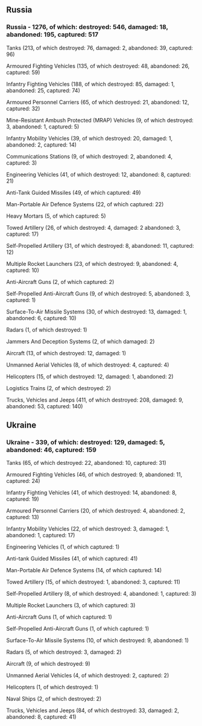 
 
 ## Russia
 
 ### Russia - 1276, of which: destroyed: 546, damaged: 18, abandoned: 195, captured: 517

 

 

 Tanks (213, of which destroyed: 76, damaged: 2, abandoned: 39, captured: 96)

 Armoured Fighting Vehicles (135, of which destroyed: 48, abandoned: 26, captured: 59)

 Infantry Fighting Vehicles (188, of which destroyed: 85, damaged: 1, abandoned: 25, captured: 74)

 Armoured Personnel Carriers (65, of which destroyed: 21, abandoned: 12, captured: 32)

 Mine-Resistant Ambush Protected (MRAP) Vehicles (9, of which destroyed: 3, abandoned: 1, captured: 5)

 Infantry Mobility Vehicles (39, of which destroyed: 20, damaged: 1, abandoned: 2, captured: 14)

 Communications Stations (9, of which destroyed: 2, abandoned: 4, captured: 3)

 Engineering Vehicles (41, of which destroyed: 12, abandoned: 8, captured: 21)

 Anti-Tank Guided Missiles (49, of which captured: 49)

 Man-Portable Air Defence Systems (22, of which captured: 22)

 Heavy Mortars (5, of which captured: 5)

 Towed Artillery (26, of which destroyed: 4, damaged: 2 abandoned: 3, captured: 17)

 Self-Propelled Artillery (31, of which destroyed: 8, abandoned: 11, captured: 12)

 Multiple Rocket Launchers (23, of which destroyed: 9, abandoned: 4, captured: 10)

 Anti-Aircraft Guns (2, of which captured: 2)

 Self-Propelled Anti-Aircraft Guns (9, of which destroyed: 5, abandoned: 3, captured: 1)

 Surface-To-Air Missile Systems (30, of which destroyed: 13, damaged: 1, abandoned: 6, captured: 10)

 Radars (1, of which destroyed: 1)

 Jammers And Deception Systems (2, of which damaged: 2)

 Aircraft (13, of which destroyed: 12, damaged: 1)

 Unmanned Aerial Vehicles (8, of which destroyed: 4, captured: 4)

 Helicopters (15, of which destroyed: 12, damaged: 1, abandoned: 2)

 Logistics Trains (2, of which destroyed: 2)

 Trucks, Vehicles and Jeeps (411, of which destroyed: 208, damaged: 9, abandoned: 53, captured: 140)

 
 
 ## Ukraine
 
 ### Ukraine - 339, of which: destroyed: 129, damaged: 5, abandoned: 46, captured: 159

 

 

 Tanks (65, of which destroyed: 22, abandoned: 10, captured: 31)

 Armoured Fighting Vehicles (46, of which destroyed: 9, abandoned: 11, captured: 24)

 Infantry Fighting Vehicles (41, of which destroyed: 14, abandoned: 8, captured: 19)

 Armoured Personnel Carriers (20, of which destroyed: 4, abandoned: 2, captured: 13)

 Infantry Mobility Vehicles (22, of which destroyed: 3, damaged: 1, abandoned: 1, captured: 17)

 Engineering Vehicles (1, of which captured: 1)

 Anti-tank Guided Missiles (41, of which captured: 41)

 Man-Portable Air Defence Systems (14, of which captured: 14)

 Towed Artillery (15, of which destroyed: 1, abandoned: 3, captured: 11)

 Self-Propelled Artillery (8, of which destroyed: 4, abandoned: 1, captured: 3)

 Multiple Rocket Launchers (3, of which captured: 3)

 Anti-Aircraft Guns (1, of which captured: 1)

 Self-Propelled Anti-Aircraft Guns (1, of which captured: 1)

 Surface-To-Air Missile Systems (10, of which destroyed: 9, abandoned: 1)

 

 

 Radars (5, of which destroyed: 3, damaged: 2)

 Aircraft (9, of which destroyed: 9)

 Unmanned Aerial Vehicles (4, of which destroyed: 2, captured: 2)

 Helicopters (1, of which destroyed: 1)

 Naval Ships (2, of which destroyed: 2)

 Trucks, Vehicles and Jeeps (84, of which destroyed: 33, damaged: 2, abandoned: 8, captured: 41)

